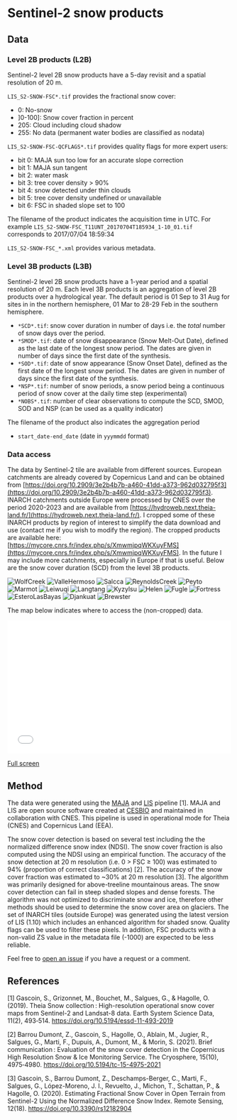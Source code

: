 # Sentinel-2 snow products

## Data

### Level 2B products (L2B)

Sentinel-2 level 2B snow products have a 5-day revisit and a spatial resolution of 20 m. 

`LIS_S2-SNOW-FSC*.tif` provides the fractional snow cover:
- 0: No-snow
- ]0-100]: Snow cover fraction in percent
- 205: Cloud including cloud shadow
- 255: No data (permanent water bodies are classified as nodata)

`LIS_S2-SNOW-FSC-QCFLAGS*.tif` provides quality flags for more expert users:
- bit 0: MAJA sun too low for an accurate slope correction
- bit 1: MAJA sun tangent
- bit 2: water mask
- bit 3: tree cover density > 90%
- bit 4: snow detected under thin clouds
- bit 5: tree cover density undefined or unavailable
- bit 6: FSC in shaded slope set to 100

The filename of the product indicates the acquisition time in UTC. For example `LIS_S2-SNOW-FSC_T11UNT_20170704T185934_1-10_01.tif` corresponds to 2017/07/04 18:59:34

`LIS_S2-SNOW-FSC_*.xml` provides various metadata. 

### Level 3B products (L3B)

Sentinel-2 level 2B snow products have a 1-year period and a spatial resolution of 20 m. Each level 3B products is an aggregation of level 2B products over a hydrological year. The default period is 01 Sep to 31 Aug for sites in in the northern hemisphere, 01 Mar to 28-29 Feb in the southern hemisphere.

- `*SCD*.tif`: snow cover duration in number of days i.e. the *total* number of snow days over the period.
- `*SMOD*.tif`: date of snow disappearance (Snow Melt-Out Date), defined as the last date of the longest snow period. The dates are given in number of days since the first date of the synthesis.
- `*SOD*.tif`: date of snow appearance (Snow Onset Date), defined as the first date of the longest snow period. The dates are given in number of days since the first date of the synthesis.
- `*NSP*.tif`: number of snow periods, a snow period being a continuous period of snow cover at the daily time step (experimental)
- `*NOBS*.tif`: number of clear observations to compute the SCD, SMOD, SOD and NSP (can be used as a quality indicator)

The filename of the product also indicates the aggregation period
- `start_date-end_date` (date in `yyymmdd` format)

### Data access

The data by Sentinel-2 tile are available from different sources. European catchments are already covered by Copernicus Land and can be obtained from [https://doi.org/10.2909/3e2b4b7b-a460-41dd-a373-962d032795f3](https://doi.org/10.2909/3e2b4b7b-a460-41dd-a373-962d032795f3). INARCH catchments outside Europe were processed by CNES over the period 2020-2023 and are available from [https://hydroweb.next.theia-land.fr/](https://hydroweb.next.theia-land.fr/). I cropped some of these INARCH products by region of interest to simplify the data download and use (contact me if you wish to modify the region). The cropped products are available here: [https://mycore.cnrs.fr/index.php/s/XmwmjpqWKXuyFMS](https://mycore.cnrs.fr/index.php/s/XmwmjpqWKXuyFMS). In the future I may include more catchments, especially in Europe if that is useful. Below are the snow cover duration (SCD) from the level 3B products.

![WolfCreek](https://github.com/sgascoin/INARCH/assets/29677722/bfe775de-3fd1-44dc-8b11-2398572bbe03)
![ValleHermoso](https://github.com/sgascoin/INARCH/assets/29677722/22a6e123-3df2-4525-8d88-70cb90fddbe6)
![Salcca](https://github.com/sgascoin/INARCH/assets/29677722/8eed5316-9f69-4078-9cca-2ae9e1ace29e)
![ReynoldsCreek](https://github.com/sgascoin/INARCH/assets/29677722/5846cc1d-3e88-431a-b936-046ebba6f80e)
![Peyto](https://github.com/sgascoin/INARCH/assets/29677722/bbccac5b-7127-4ffe-9c07-2a34daf3ffb8)
![Marmot](https://github.com/sgascoin/INARCH/assets/29677722/b5020ee9-ca42-4b8d-a9dc-047204f1ee58)
![Leiwuqi](https://github.com/sgascoin/INARCH/assets/29677722/398fa629-a119-40e5-bbda-0ddbd888951a)
![Langtang](https://github.com/sgascoin/INARCH/assets/29677722/c0c03c69-6e4e-4400-aeea-df0756360cf3)
![Kyzylsu](https://github.com/sgascoin/INARCH/assets/29677722/15645781-6da7-4b93-87bc-8d8c633293d6)
![Helen](https://github.com/sgascoin/INARCH/assets/29677722/fcc5b091-cfb0-43cb-91f1-3d758d93778c)
![Fugle](https://github.com/sgascoin/INARCH/assets/29677722/2a0edc34-1199-4017-b3cb-5958b5c8307f)
![Fortress](https://github.com/sgascoin/INARCH/assets/29677722/d7444457-4df7-4960-86a9-7d931eb3e445)
![EsteroLasBayas](https://github.com/sgascoin/INARCH/assets/29677722/cf16c8ce-c78a-49a1-b897-edf2ec601e22)
![Djankuat](https://github.com/sgascoin/INARCH/assets/29677722/f79ac52b-53ce-48ee-bd03-4aad267c3305)
![Brewster](https://github.com/sgascoin/INARCH/assets/29677722/b6e4c621-fc03-4d2e-9331-f8ae9e6f2007)

The map below indicates where to access the (non-cropped) data.

<iframe width="100%" height="300px" frameborder="0" allowfullscreen allow="geolocation" src="//umap.openstreetmap.fr/fr/map/sentinel-2-snow-products_1036308?scaleControl=false&miniMap=false&scrollWheelZoom=false&zoomControl=true&editMode=disabled&moreControl=true&searchControl=null&tilelayersControl=null&embedControl=null&datalayersControl=true&onLoadPanel=caption&captionBar=false&captionMenus=true"></iframe><p><a href="//umap.openstreetmap.fr/fr/map/sentinel-2-snow-products_1036308?scaleControl=false&miniMap=false&scrollWheelZoom=true&zoomControl=true&editMode=disabled&moreControl=true&searchControl=null&tilelayersControl=null&embedControl=null&datalayersControl=true&onLoadPanel=caption&captionBar=false&captionMenus=true">Full screen</a></p>

## Method

The data were generated using the [MAJA]([url](https://gitlab.orfeo-toolbox.org/maja/maja/)) and [LIS]([url](https://gitlab.orfeo-toolbox.org/remote_modules/let-it-snow)https://gitlab.orfeo-toolbox.org/remote_modules/let-it-snow) pipeline [1]. MAJA and LIS are open source software created at [CESBIO]([url](https://www.cesbio.cnrs.fr/)) and maintained in collaboration with CNES. This pipeline is used in operational mode for Theia (CNES) and Copernicus Land (EEA).

The snow cover detection is based on several test including the the normalized difference snow index (NDSI). The snow cover fraction is also computed using the NDSI using an empirical function. The accuracy of the snow detection at 20 m resolution (i.e. 0 > FSC ≥ 100) was estimated to 94% (proportion of correct classifications) [2]. The accuracy of the snow cover fraction was estimated to ~30% at 20 m resolution [3]. The algorithm was primarily designed for above-treeline mountainous areas. The snow cover detection can fail in steep shaded slopes and dense forests. The algorithm was not optimized to discriminate snow and ice, therefore other methods should be used to determine the snow cover area on glaciers. The set of INARCH tiles (outside Europe) was generated using the latest version of LIS (1.10) which includes an enhanced algorithm for shaded snow. Quality flags can be used to filter these pixels. In addition, FSC products with a non-valid ZS value in the metadata file (-1000) are expected to be less reliable.

Feel free to [open an issue](https://github.com/sgascoin/INARCH/issues) if you have a request or a comment.

## References

[1] Gascoin, S., Grizonnet, M., Bouchet, M., Salgues, G., & Hagolle, O. (2019). Theia Snow collection : High-resolution operational snow cover maps from Sentinel-2 and Landsat-8 data. Earth System Science Data, 11(2), 493‑514. https://doi.org/10.5194/essd-11-493-2019

[2] Barrou Dumont, Z., Gascoin, S., Hagolle, O., Ablain, M., Jugier, R., Salgues, G., Marti, F., Dupuis, A., Dumont, M., & Morin, S. (2021). Brief communication : Evaluation of the snow cover detection in the Copernicus High Resolution Snow & Ice Monitoring Service. The Cryosphere, 15(10), 4975‑4980. https://doi.org/10.5194/tc-15-4975-2021

[3] Gascoin, S., Barrou Dumont, Z., Deschamps-Berger, C., Marti, F., Salgues, G., López-Moreno, J. I., Revuelto, J., Michon, T., Schattan, P., & Hagolle, O. (2020). Estimating Fractional Snow Cover in Open Terrain from Sentinel-2 Using the Normalized Difference Snow Index. Remote Sensing, 12(18). https://doi.org/10.3390/rs12182904


